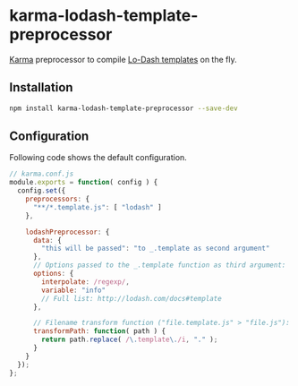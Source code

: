# karma-lodash-template-preprocessor

[Karma](http://karma-runner.github.com) preprocessor to compile
[Lo-Dash templates](http://lodash.com/docs#template) on the fly.

## Installation

```bash
npm install karma-lodash-template-preprocessor --save-dev
```

## Configuration
Following code shows the default configuration.
```js
// karma.conf.js
module.exports = function( config ) {
  config.set({
    preprocessors: {
      "**/*.template.js": [ "lodash" ]
    },

    lodashPreprocessor: {
      data: {
        "this will be passed": "to _.template as second argument"
      },
      // Options passed to the _.template function as third argument:
      options: {
        interpolate: /regexp/,
        variable: "info"
        // Full list: http://lodash.com/docs#template
      },

      // Filename transform function ("file.template.js" > "file.js"):
      transformPath: function( path ) {
        return path.replace( /\.template\./i, "." );
      }
    }
  });
};
```
